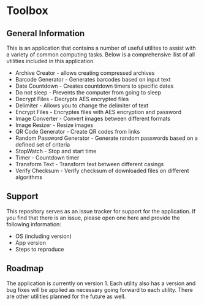 # Toolbox

## General Information
This is an application that contains a number of useful utilites to assist with a variety of common computing tasks.  Below is a comprehensive llist of all utilities included in this application.  

- Archive Creator - allows creating compressed archives
- Barcode Generator - Generates barcodes based on input text
- Date Countdown - Creates countdown timers to specific dates
- Do not sleep - Prevents the computer from going to sleep
- Decrypt Files - Decrypts AES encrypted files
- Delimiter - Allows you to change the delimiter of text
- Encrypt Files - Encryptes files with AES encryption and password
- Image Converter - Convert images between different formats
- Image Resizer - Resize images 
- QR Code Generator - Create QR codes from links
- Random Password Generator - Generate random passwords based on a defined set of criteria
- StopWatch - Stop and start time
- Timer - Countdown timer
- Transform Text - Transform text between different casings
- Verify Checksum - Verify checksum of downloaded files on different algorithms

## Support
This repository serves as an issue tracker for support for the application.  If you find that there is an issue, please open one here and provide the following information:
- OS (including version)
- App version
- Steps to reproduce

## Roadmap
The application is currently on version 1.  Each utility also has a version and bug fixes will be applied as necessary going forward to each utility.  There are other utilities planned for the future as well.
